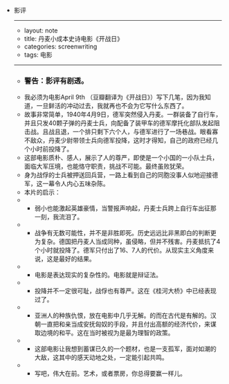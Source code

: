 - 影评
    - ---
    - layout: note
    - title: 丹麦小成本史诗电影《开战日》
    - categories: screenwriting
    - tags: 电影
    - ---
    - ### 警告：影评有剧透。
    - 我必须为电影April 9th （豆瓣翻译为《开战日》）写下几笔，因为我知道，一旦鲜活的冲动过去，我就再也不会为它写什么东西了。
    - 故事非常简单，1940年4月9日，德军突然侵入丹麦。一群装备了自行车，并且只发40颗子弹的丹麦士兵，向配备了装甲车的德军摩托化部队发起阻击战。且战且退，一个排只剩下六个人，与德军进行了一场巷战。眼看寡不敌众，丹麦少尉带领士兵向德军投降，这时才得知，自己的政府已经几个小时前投降了。
    - 这部电影质朴、感人，展示了人的尊严，即使是一个小国的一小队士兵，面临大军压境，也能恪守职责，挑战不可能。最终虽败犹荣。
    - 身为战俘的士兵被押送回兵营，一路上看到自己的同胞没事人似地迎接德军，这一幕令人内心五味杂陈。
    - 本片的启示：
    - * 弱小也能激起英雄豪情，当警报声响起，丹麦士兵跨上自行车出征那一刻，我流泪了。
    - * 战争有无数可能性，并不是非胜即死。历史远远比非黑即白的判断更为复杂。德国把丹麦人当成同种，虽侵略，但并不残害。丹麦抵抗了4个小时就投降了。德军只付出了16、7人的代价。从现实主义角度来说，这是最好的结果。
    - * 电影是表达现实的复杂性的。电影就是辩证法。
    - * 投降并不一定很可耻，战俘也有尊严。这在《桂河大桥》中已经表现过了。
    - * 亚洲人的种族仇恨，放在电影中几乎无解。的而在古代是有解的。汉朝一直把和亲当成安抚匈奴的手段，并且付出高额的经济代价，来谋取边境的和平。这在当时被视为是最为理智的政策。
    - * 这部电影让我想到蓄谋已久的一个题材，也是一支孤军，面对如潮的大敌，这其中的感天动地之处，一定能引起共鸣。
    - * 写吧，伟大在前。艺术，或者票房，你总得要赢一样儿。
